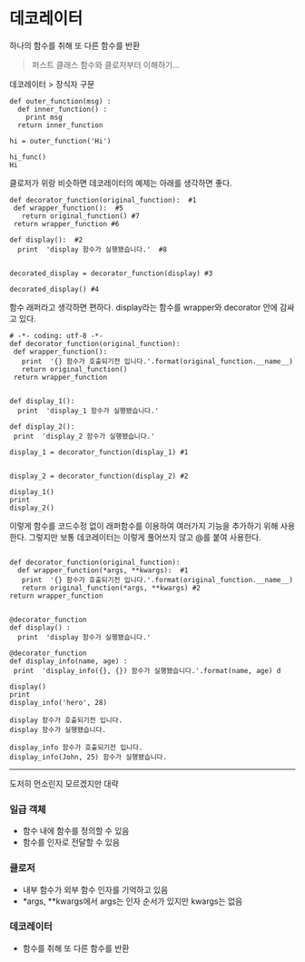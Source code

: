 # 데코레이터

하나의 함수를 취해 또 다른 함수를 반환

 > 퍼스트 클래스 함수와 클로저부터 이해하기...

데코레이터 > 장식자 구문

```
def outer_function(msg) :
  def inner_function() :
    print msg
  return inner_function

hi = outer_function('Hi')

hi_func()
Hi
```

클로저가 위랑 비슷하면 데코레이터의 예제는 아래를 생각하면 좋다.

```
def decorator_function(original_function):  #1 
 def wrapper_function():  #5 
   return original_function() #7  
 return wrapper_function #6  

def display():  #2  
  print  'display 함수가 실행됐습니다.'  #8 


decorated_display = decorator_function(display) #3 

decorated_display() #4
```


함수 래퍼라고 생각하면 편하다. display라는 함수를 wrapper와 decorator 안에 감싸고 있다.

```
# -*- coding: utf-8 -*-  
def decorator_function(original_function): 
 def wrapper_function():
   print  '{} 함수가 호출되기전 입니다.'.format(original_function.__name__)
   return original_function()
 return wrapper_function 


def display_1():  
  print  'display_1 함수가 실행됐습니다.'  

def display_2(): 
 print  'display_2 함수가 실행됐습니다.' 

display_1 = decorator_function(display_1) #1 


display_2 = decorator_function(display_2) #2 

display_1()
print
display_2()
```

이렇게 함수를 코드수정 없이 래퍼함수를 이용하여 여러가지 기능을 추가하기 위해 사용한다.
그렇지만 보통 데코레이터는 이렇게 풀어쓰지 않고 @를 붙여 사용한다.

```

def decorator_function(original_function):
  def wrapper_function(*args, **kwargs):  #1 
   print  '{} 함수가 호출되기전 입니다.'.format(original_function.__name__) 
   return original_function(*args, **kwargs) #2  
return wrapper_function


@decorator_function
def display() :
  print  'display 함수가 실행됐습니다.'

@decorator_function
def display_info(name, age) : 
 print  'display_info({}, {}) 함수가 실행됐습니다.'.format(name, age) d

display()
print
display_info('hero', 28)

display 함수가 호출되기전 입니다.
display 함수가 실행됐습니다.

display_info 함수가 호출되기전 입니다.
display_info(John, 25) 함수가 실행됐습니다.
```

---

도저히 먼소린지 모르겠지만 대략

### 일급 객체
 - 함수 내에 함수를 정의할 수 있음
 - 함수를 인자로 전달할 수 있음
### 클로저
 - 내부 함수가 외부 함수 인자를 기억하고 있음
 - *args, **kwargs에서 args는 인자 순서가 있지만 kwargs는 없음
 ### 데코레이터
-  함수를 취해 또 다른 함수를 반환

